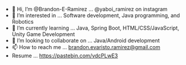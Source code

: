 - 👋 Hi, I’m @Brandon-E-Ramirez ... @yaboi_ramirez on instagram
- 👀 I’m interested in ... Software development, Java programming, and Robotics
- 🌱 I’m currently learning ... Java, Spring Boot, HTML/CSS/JavaScript, Unity Game Development
- 💞️ I’m looking to collaborate on ... Java/Android development
- 📫 How to reach me ... brandon.evaristo.ramirez@gmail.com
- Resume ... https://pastebin.com/vdcPLwE3

<!---
Brandon-E-Ramirez/Brandon-E-Ramirez is a ✨ special ✨ repository because its `README.md` (this file) appears on your GitHub profile.
You can click the Preview link to take a look at your changes.
--->
   
